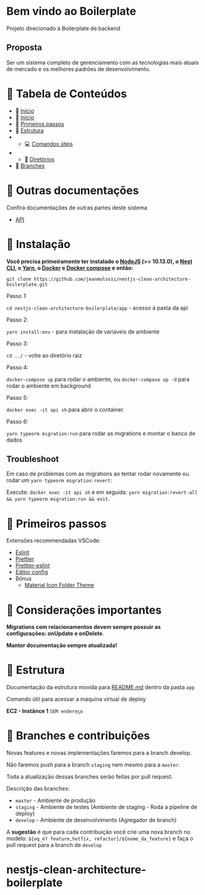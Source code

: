 # Bem vindo ao Boilerplate

Projeto direcionado à Boilerplate de backend

## Proposta

Ser um sistema completo de gerenciamento com as tecnologias mais atuais de mercado e os melhores padrões de desenvolvimento.

# :pushpin: Tabela de Conteúdos

- :pushpin: [Início](#:pushpin:-tabela-de-conteúdos)
- :construction_worker: [Início](#:construction_worker:-instalação)
- :footprints: [Primeiros passos](#:footprints:-primeiros-passos)
- :construction: [Estrutura](#:construction:-estrutura)
- - :computer: [Comandos úteis](#:computer:-comandos-úteis)
- - :open_file_folder: [Diretórios](#:open_file_folder:-diretórios)
- :bookmark_tabs: [Branches](#:bookmark_tabs:-branches)

# :bookmark: Outras documentações

Confira documentações de outras partes deste sistema

- [API](./app)

# :construction_worker: Instalação

**Você precisa primeiramente ter instalado o [NodeJS](https://nodejs.org/) (>= 10.13.0), o [Nest CLI](https://docs.nestjs.com/cli/overview), o [Yarn](https://yarnpkg.com/), o [Docker](https://docs.docker.com/get-docker/) e [Docker compose](https://docs.docker.com/compose/install/) e então:**

`git clone https://github.com/jeanmolossi/nestjs-clean-architecture-boilerplate.git`

Passo 1:

`cd nestjs-clean-architecture-boilerplate/app` - acesso à pasta da api

Passo 2:

`yarn install:env` - para instalação de variaveis de ambiente

Passo 3:

`cd ../` - volte ao diretório raiz

Passo 4:

`docker-compose up` para rodar o ambiente, ou `docker-compose up -d` para rodar o ambiente em background

Passo 5:

`docker exec -it api sh` para abrir o container.

Passo 6:

`yarn typeorm migration:run` para rodar as migrations e montar o banco de dados

## Troubleshoot

Em caso de problemas com as migrations ao tentar rodar novamente ou rodar um `yarn typeorm migration:revert`:

Execute: `docker exec -it api sh` e em seguida:
`yarn migration:revert-all && yarn typeorm migration:run && exit`.

# :footprints: Primeiros passos

Extensões recommendadas VSCode:

- [Eslint](https://marketplace.visualstudio.com/items?itemName=dbaeumer.vscode-eslint)
- [Prettier](https://marketplace.visualstudio.com/items?itemName=esbenp.prettier-vscode)
- [Prettier-eslint](https://marketplace.visualstudio.com/items?itemName=rvest.vs-code-prettier-eslint)
- [Editor config](https://marketplace.visualstudio.com/items?itemName=EditorConfig.EditorConfig)
- Bônus
  - [Material Icon Folder Theme](https://marketplace.visualstudio.com/items?itemName=PKief.material-icon-theme)

# :book: Considerações importantes

**Migrations com relacionamentos devem sempre possuir as configurações: onUpdate e onDelete**.

**Manter documentação sempre atualizada!**

# :construction: Estrutura

Documentação da estrutura movida para [README.md](./app) dentro da pasta `app`

Comando útil para acessar a máquina virtual de deploy

**EC2 - Instânce 1**
`SEM endereço`

# :bookmark_tabs: Branches e contribuições

Novas features e novas implementações faremos para a branch
develop.

Não faremos push para a branch `staging` nem mesmo para a `master`.

Toda a atualização dessas branches serão feitas por pull request.

Descrição das branches:

- `master` - Ambiente de produção
- `staging` - Ambiente de testes (Ambiente de staging - Roda a pipeline de deploy)
- `develop` - Ambiente de desenvolvimento (Agregador de branch)

A **sugestão** é que para cada contribuição você crie uma nova branch no modelo: `${oq_é? feature,hotfix, refactor}/${nome_da_feature}` e faça o pull request para a branch de `develop`

# nestjs-clean-architecture-boilerplate
